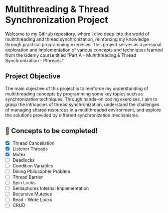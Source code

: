 # Multithreading & Thread Synchronization Project

Welcome to my GitHub repository, where I dive deep into the world of multithreading and thread synchronization, reinforcing my knowledge through practical programming exercises. This project serves as a personal exploration and implementation of various concepts and techniques learned from the Udemy course titled "Part A - Multithreading & Thread Synchronization - Pthreads".



## Project Objective

The main objective of this project is to reinforce my understanding of multithreading concepts by programming some key topics such as synchronization techniques. Through hands-on coding exercises, I aim to grasp the intricacies of thread synchronization, understand the challenges of managing shared resources in a multithreaded environment, and explore the solutions provided by different synchronization mechanisms.


## 🚀 Concepts to be completed!
- [x] Thread Cancellation 
- [x] Listener Threads
- [x] Mutex
- [ ] Deadlocks
- [ ] Condition Variables
- [ ] Dining Philosopher Problem
- [ ] Thread Barrier
- [ ] Spin Locks
- [ ] Semaphores Internal Implementation
- [ ] Recursive Mutexes
- [ ] Read - Write Locks
- [ ] CRUD
